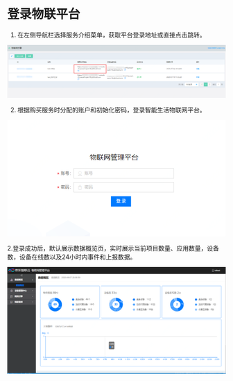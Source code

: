 # 登录物联平台

1. 在左侧导航栏选择服务介绍菜单，获取平台登录地址或直接点击跳转。

![物管平台访问地址](../../../../image/IoT/IoT-Core/Getting-Started/Instance-Link.png)

2. 根据购买服务时分配的账户和初始化密码，登录智能生活物联网平台。

![登录物管平台](../../../../image/IoT/IoT-Core/Getting-Started/Login-IoT-Platform.png)

2.登录成功后，默认展示数据概览页，实时展示当前项目数量、应用数量，设备数，设备在线数以及24小时内事件和上报数据。

![数据概览](../../../../image/IoT/IoT-Core/Getting-Started/Overview.png)

